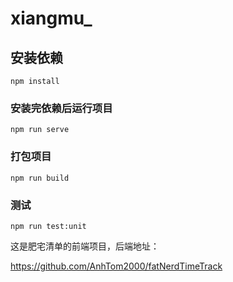 # xiangmu_

## 安装依赖
```
npm install
```

### 安装完依赖后运行项目
```
npm run serve
```

### 打包项目
```
npm run build
```

### 测试
```
npm run test:unit
```

这是肥宅清单的前端项目，后端地址：

https://github.com/AnhTom2000/fatNerdTimeTrack
